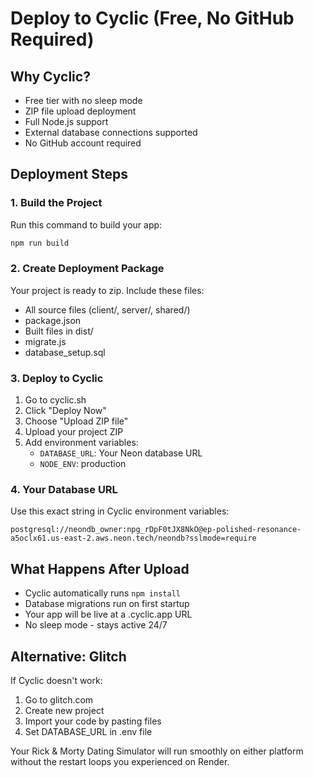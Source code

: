 # Deploy to Cyclic (Free, No GitHub Required)

## Why Cyclic?
- Free tier with no sleep mode
- ZIP file upload deployment
- Full Node.js support
- External database connections supported
- No GitHub account required

## Deployment Steps

### 1. Build the Project
Run this command to build your app:
```bash
npm run build
```

### 2. Create Deployment Package
Your project is ready to zip. Include these files:
- All source files (client/, server/, shared/)
- package.json
- Built files in dist/
- migrate.js
- database_setup.sql

### 3. Deploy to Cyclic
1. Go to cyclic.sh
2. Click "Deploy Now"
3. Choose "Upload ZIP file"
4. Upload your project ZIP
5. Add environment variables:
   - `DATABASE_URL`: Your Neon database URL
   - `NODE_ENV`: production

### 4. Your Database URL
Use this exact string in Cyclic environment variables:
```
postgresql://neondb_owner:npg_rDpF0tJX8NkO@ep-polished-resonance-a5oclx61.us-east-2.aws.neon.tech/neondb?sslmode=require
```

## What Happens After Upload
- Cyclic automatically runs `npm install`
- Database migrations run on first startup
- Your app will be live at a .cyclic.app URL
- No sleep mode - stays active 24/7

## Alternative: Glitch
If Cyclic doesn't work:
1. Go to glitch.com
2. Create new project
3. Import your code by pasting files
4. Set DATABASE_URL in .env file

Your Rick & Morty Dating Simulator will run smoothly on either platform without the restart loops you experienced on Render.